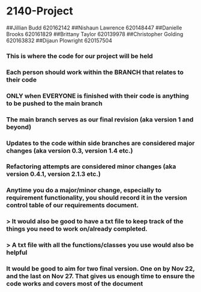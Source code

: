 # 2140-Project
##Jillian Budd 620162142
##Nishaun Lawrence 620148447
##Danielle Brooks 620161829
##Brittany Taylor  620139978
##Christopher Golding 620163832
##Dijaun Plowright 620157504




### This is where the code for our project will be held
### Each person should work within the BRANCH that relates to their code
### ONLY when EVERYONE is finished with their code is anything to be pushed to the main branch
### The main branch serves as our final revision (aka version 1 and beyond)
### Updates to the code within side branches are considered major changes (aka version 0.3, version 1.4 etc.)
### Refactoring attempts are considered minor changes (aka version 0.4.1, version 2.1.3 etc.)
### Anytime you do a major/minor change, especially to requirement functionality, you should record it in the version control table of our requirements document.
### > It would also be good to have a txt file to keep track of the things you need to work on/already completed.
### > A txt file with all the functions/classes you use would also be helpful
### It would be good to aim for two final version. One on by Nov 22, and the last on Nov 27. That gives us enough time to ensure the code works and covers most of the document
